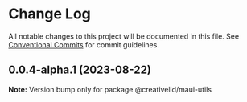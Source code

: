 # Change Log

All notable changes to this project will be documented in this file.
See [Conventional Commits](https://conventionalcommits.org) for commit guidelines.

## 0.0.4-alpha.1 (2023-08-22)

**Note:** Version bump only for package @creativelid/maui-utils
